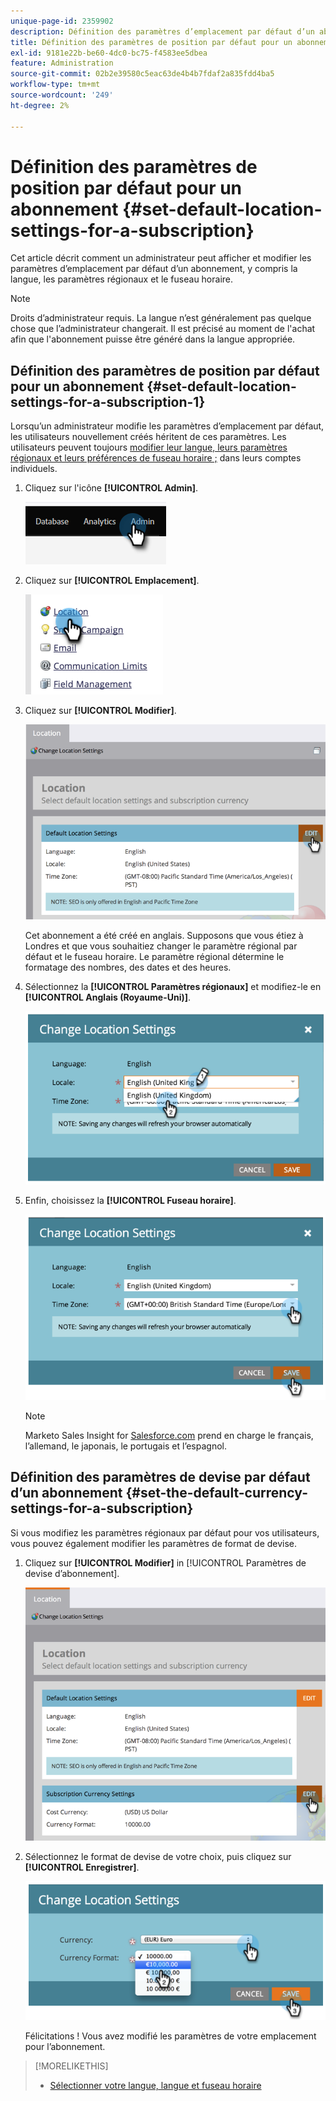 ```yaml
---
unique-page-id: 2359902
description: Définition des paramètres d’emplacement par défaut d’un abonnement - Documents Marketo - Documentation du produit
title: Définition des paramètres de position par défaut pour un abonnement
exl-id: 9181e22b-be60-4dc0-bc75-f4583ee5dbea
feature: Administration
source-git-commit: 02b2e39580c5eac63de4b4b7fdaf2a835fdd4ba5
workflow-type: tm+mt
source-wordcount: '249'
ht-degree: 2%

---
```


# Définition des paramètres de position par défaut pour un abonnement {#set-default-location-settings-for-a-subscription}

Cet article décrit comment un administrateur peut afficher et modifier les paramètres d’emplacement par défaut d’un abonnement, y compris la langue, les paramètres régionaux et le fuseau horaire.

>[!NOTE]
>
>Droits d’administrateur requis. La langue n’est généralement pas quelque chose que l’administrateur changerait. Il est précisé au moment de l&#39;achat afin que l&#39;abonnement puisse être généré dans la langue appropriée.

## Définition des paramètres de position par défaut pour un abonnement {#set-default-location-settings-for-a-subscription-1}

Lorsqu’un administrateur modifie les paramètres d’emplacement par défaut, les utilisateurs nouvellement créés héritent de ces paramètres. Les utilisateurs peuvent toujours [modifier leur langue, leurs paramètres régionaux et leurs préférences de fuseau horaire ;](/help/marketo/product-docs/administration/settings/select-your-language-locale-and-time-zone.md) dans leurs comptes individuels.

1. Cliquez sur l&#39;icône **[!UICONTROL Admin]**.

   ![](assets/set-default-location-settings-for-a-subscription-1.png)

1. Cliquez sur **[!UICONTROL Emplacement]**.

   ![](assets/set-default-location-settings-for-a-subscription-2.png)

1. Cliquez sur **[!UICONTROL Modifier]**.

   ![](assets/set-default-location-settings-for-a-subscription-3.png)

   Cet abonnement a été créé en anglais. Supposons que vous étiez à Londres et que vous souhaitiez changer le paramètre régional par défaut et le fuseau horaire. Le paramètre régional détermine le formatage des nombres, des dates et des heures.

1. Sélectionnez la **[!UICONTROL Paramètres régionaux]** et modifiez-le en **[!UICONTROL Anglais (Royaume-Uni)]**.

   ![](assets/set-default-location-settings-for-a-subscription-4.png)

1. Enfin, choisissez la **[!UICONTROL Fuseau horaire]**.

   ![](assets/set-default-location-settings-for-a-subscription-5.png)

   >[!NOTE]
   >
   >Marketo Sales Insight for [Salesforce.com](https://salesforce.com/) prend en charge le français, l’allemand, le japonais, le portugais et l’espagnol.

## Définition des paramètres de devise par défaut d’un abonnement {#set-the-default-currency-settings-for-a-subscription}

Si vous modifiez les paramètres régionaux par défaut pour vos utilisateurs, vous pouvez également modifier les paramètres de format de devise.

1. Cliquez sur **[!UICONTROL Modifier]** in [!UICONTROL Paramètres de devise d’abonnement].

   ![](assets/set-default-location-settings-for-a-subscription-6.png)

1. Sélectionnez le format de devise de votre choix, puis cliquez sur **[!UICONTROL Enregistrer]**.

   ![](assets/set-default-location-settings-for-a-subscription-7.png)

   Félicitations ! Vous avez modifié les paramètres de votre emplacement pour l’abonnement.

>[!MORELIKETHIS]
>
>* [Sélectionner votre langue, langue et fuseau horaire](/help/marketo/product-docs/administration/settings/select-your-language-locale-and-time-zone.md)
